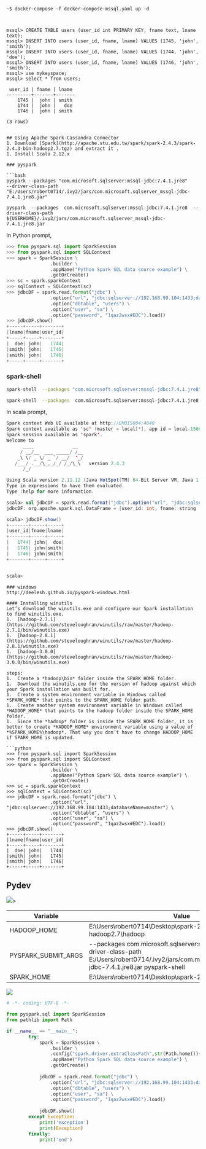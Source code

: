 
```
~$ docker-compose -f docker-compose-mssql.yaml up -d



mssql> CREATE TABLE users (user_id int PRIMARY KEY, fname text, lname text);
mssql> INSERT INTO users (user_id, fname, lname) VALUES (1745, 'john', 'smith');
mssql> INSERT INTO users (user_id, fname, lname) VALUES (1744, 'john', 'doe');
mssql> INSERT INTO users (user_id, fname, lname) VALUES (1746, 'john', 'smith');
mssql> use mykeyspace;
mssql> select * from users;

 user_id | fname | lname
---------+-------+-------
    1745 |  john | smith
    1744 |  john |   doe
    1746 |  john | smith

(3 rows)


## Using Apache Spark-Cassandra Connector
1. Download [Spark](http://apache.stu.edu.tw/spark/spark-2.4.3/spark-2.4.3-bin-hadoop2.7.tgz) and extract it .
1. Install Scala 2.12.x

### pyspark

```bash
pyspark --packages "com.microsoft.sqlserver:mssql-jdbc:7.4.1.jre8"      --driver-class-path  "E:/Users/robert0714/.ivy2/jars/com.microsoft.sqlserver_mssql-jdbc-7.4.1.jre8.jar"

pyspark  --packages  com.microsoft.sqlserver:mssql-jdbc:7.4.1.jre8  --driver-class-path  ${USERHOME}/.ivy2/jars/com.microsoft.sqlserver_mssql-jdbc-7.4.1.jre8.jar
```
In Python prompt,

```python
>>> from pyspark.sql import SparkSession
>>> from pyspark.sql import SQLContext
>>> spark = SparkSession \
                .builder \
                .appName("Python Spark SQL data source example") \
                .getOrCreate()
>>> sc = spark.sparkContext
>>> sqlContext = SQLContext(sc)
>>> jdbcDF = spark.read.format("jdbc") \
                .option("url", "jdbc:sqlserver://192.168.99.104:1433;databaseName=master") \
                .option("dbtable", "users") \
                .option("user", "sa") \
                .option("password", "1qaz2wsx#EDC").load()
>>> jdbcDF.show()
+-----+-----+-------+
|lname|fname|user_id|
+-----+-----+-------+
|  doe| john|   1744|
|smith| john|   1745|
|smith| john|   1746|
+-----+-----+-------+
```

### spark-shell 

```bash
spark-shell  --packages "com.microsoft.sqlserver:mssql-jdbc:7.4.1.jre8"      --driver-class-path  "E:/Users/robert0714/.ivy2/jars/com.microsoft.sqlserver_mssql-jdbc-7.4.1.jre8.jar"

spark-shell  --packages  com.microsoft.sqlserver:mssql-jdbc:7.4.1.jre8  --driver-class-path  ${USERHOME}/.ivy2/jars/com.microsoft.sqlserver_mssql-jdbc-7.4.1.jre8.jar
```

In scala prompt,

```scala
Spark context Web UI available at http://EMOIS004:4040
Spark context available as 'sc' (master = local[*], app id = local-1566737877821).
Spark session available as 'spark'.
Welcome to
      ____              __
     / __/__  ___ _____/ /__
    _\ \/ _ \/ _ `/ __/  '_/
   /___/ .__/\_,_/_/ /_/\_\   version 2.4.3
      /_/

Using Scala version 2.11.12 (Java HotSpot(TM) 64-Bit Server VM, Java 1.8.0_161)
Type in expressions to have them evaluated.
Type :help for more information.

scala> val jdbcDF = spark.read.format("jdbc").option("url", "jdbc:sqlserver://192.168.99.104:1433;databaseName=master").option("dbtable", "users").option("user", "sa").option("password", "1qaz2wsx#EDC").load()
jdbcDF: org.apache.spark.sql.DataFrame = [user_id: int, fname: string ... 1 more field]

scala> jdbcDF.show()
+-------+-----+-----+
|user_id|fname|lname|
+-------+-----+-----+
|   1744| john|  doe|
|   1745| john|smith|
|   1746| john|smith|
+-------+-----+-----+


scala>
```

```
### windows
http://deelesh.github.io/pyspark-windows.html

#### Installing winutils
Let’s download the winutils.exe and configure our Spark installation to find winutils.exe.
1.  [hadoop-2.7.1](https://github.com/steveloughran/winutils/raw/master/hadoop-2.7.1/bin/winutils.exe)
1.  [hadoop-2.8.1](https://github.com/steveloughran/winutils/raw/master/hadoop-2.8.1/winutils.exe)
1.  [hadoop-3.0.0](https://github.com/steveloughran/winutils/raw/master/hadoop-3.0.0/bin/winutils.exe)

steps:
1.  Create a *hadoop\bin* folder inside the SPARK_HOME folder.
1.  Download the winutils.exe for the version of hadoop against which your Spark installation was built for.
1.  Create a system environment variable in Windows called *SPARK_HOME* that points to the SPARK_HOME folder path. 
1.  Create another system environment variable in Windows called *HADOOP_HOME* that points to the hadoop folder inside the SPARK_HOME folder.
1.  Since the *hadoop* folder is inside the SPARK_HOME folder, it is better to create *HADOOP_HOME* environment variable using a value of *%SPARK_HOME%\hadoop*. That way you don’t have to change HADOOP_HOME if SPARK_HOME is updated.

```python
>>> from pyspark.sql import SparkSession
>>> from pyspark.sql import SQLContext
>>> spark = SparkSession \
                .builder \
                .appName("Python Spark SQL data source example") \
                .getOrCreate()
>>> sc = spark.sparkContext
>>> sqlContext = SQLContext(sc)
>>> jdbcDF = spark.read.format("jdbc") \
                .option("url", "jdbc:sqlserver://192.168.99.104:1433;databaseName=master") \
                .option("dbtable", "users") \
                .option("user", "sa") \
                .option("password", "1qaz2wsx#EDC").load()
>>> jdbcDF.show()
+-----+-----+-------+
|lname|fname|user_id|
+-----+-----+-------+
|  doe| john|   1744|
|smith| john|   1745|
|smith| john|   1746|
+-----+-----+-------+
```

## Pydev

<img src ="pydev/pydev_lib.png" />>


| Variable | Value |
| --- | --- |
| HADOOP_HOME | E:\Users\robert0714\Desktop\spark-2.4.3-bin-hadoop2.7\hadoop |
| PYSPARK_SUBMIT_ARGS | --packages com.microsoft.sqlserver:mssql-jdbc:7.4.1.jre8   --driver-class-path E:/Users/robert0714/.ivy2/jars/com.microsoft.sqlserver_mssql-jdbc-7.4.1.jre8.jar   pyspark-shell |
| SPARK_HOME | E:\Users\robert0714\Desktop\spark-2.4.3-bin-hadoop2.7 |


<img src ="pydev/pydev_env.png" />

```Python
# -*- coding: UTF-8 -*-

from pyspark.sql import SparkSession
from pathlib import Path

if __name__ == "__main__": 
        try: 
            spark = SparkSession \
                .builder \
                .config("spark.driver.extraClassPath",str(Path.home())+"/.ivy2/jars/com.microsoft.sqlserver_mssql-jdbc-7.4.1.jre8.jar") \
                .appName("Python Spark SQL data source example") \
                .getOrCreate()
            
            jdbcDF = spark.read.format("jdbc") \
                .option("url", "jdbc:sqlserver://192.168.99.104:1433;databaseName=master") \
                .option("dbtable", "users") \
                .option("user", "sa") \
                .option("password", "1qaz2wsx#EDC").load()
                
            jdbcDF.show()
        except Exception: 
            print('exception')
            print(Exception)
        finally:
            print('end')
```